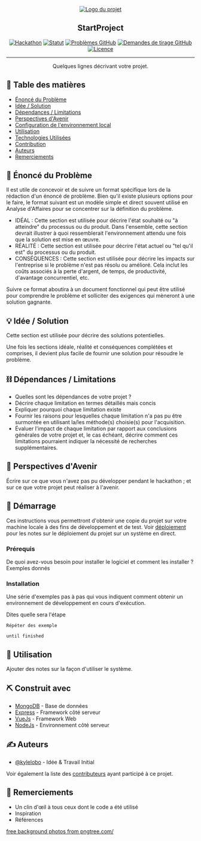 <p align="center">
  <a href="" rel="noopener">
    <img src="https://i.imgur.com/AZ2iWek.png" alt="Logo du projet" class="logo"></a>
</p>
<h2 align="center">StartProject</h2>

<div align="center">

[![Hackathon](https://img.shields.io/badge/hackathon-nom-orange.svg)](http://hackathon.url.com)
[![Statut](https://img.shields.io/badge/statut-actif-success.svg)]()
[![Problèmes GitHub](https://img.shields.io/github/issues/kylelobo/The-Documentation-Compendium.svg)](https://github.com/kylelobo/The-Documentation-Compendium/issues)
[![Demandes de tirage GitHub](https://img.shields.io/github/issues-pr/kylelobo/The-Documentation-Compendium.svg)](https://github.com/kylelobo/The-Documentation-Compendium/pulls)
[![Licence](https://img.shields.io/badge/licence-MIT-blue.svg)](LICENSE.md)

</div>

---

<p align="center"> Quelques lignes décrivant votre projet.
    <br> 
</p>

## 📝 Table des matières

- [Énoncé du Problème](#enonce_du_probleme)
- [Idée / Solution](#idee)
- [Dépendances / Limitations](#limites)
- [Perspectives d'Avenir](#perspectives_avenir)
- [Configuration de l'environnement local](#demarrage)
- [Utilisation](#utilisation)
- [Technologies Utilisées](#stack_technologique)
- [Contribution](../CONTRIBUTING.md)
- [Auteurs](#auteurs)
- [Remerciements](#remerciements)

## 🧐 Énoncé du Problème <a name = "enonce_du_probleme"></a>

Il est utile de concevoir et de suivre un format spécifique lors de la rédaction d'un énoncé de problème. Bien qu'il existe plusieurs options pour le faire, le format suivant est un modèle simple et direct souvent utilisé en Analyse d'Affaires pour se concentrer sur la définition du problème.

- IDÉAL : Cette section est utilisée pour décrire l'état souhaité ou "à atteindre" du processus ou du produit. Dans l'ensemble, cette section devrait illustrer à quoi ressemblerait l'environnement attendu une fois que la solution est mise en œuvre.
- RÉALITÉ : Cette section est utilisée pour décrire l'état actuel ou "tel qu'il est" du processus ou du produit.
- CONSÉQUENCES : Cette section est utilisée pour décrire les impacts sur l'entreprise si le problème n'est pas résolu ou amélioré. Cela inclut les coûts associés à la perte d'argent, de temps, de productivité, d'avantage concurrentiel, etc.

Suivre ce format aboutira à un document fonctionnel qui peut être utilisé pour comprendre le problème et solliciter des exigences qui mèneront à une solution gagnante.

## 💡 Idée / Solution <a name = "idee"></a>

Cette section est utilisée pour décrire des solutions potentielles.

Une fois les sections idéale, réalité et conséquences
complétées et comprises, il devient plus facile de fournir une solution pour résoudre le problème.

## ⛓️ Dépendances / Limitations <a name = "limites"></a>

- Quelles sont les dépendances de votre projet ?
- Décrire chaque limitation en termes détaillés mais concis
- Expliquer pourquoi chaque limitation existe
- Fournir les raisons pour lesquelles chaque limitation n'a pas pu être surmontée en utilisant la/les méthode(s) choisie(s) pour l'acquisition.
- Évaluer l'impact de chaque limitation par rapport aux conclusions générales de votre projet et, le cas échéant, décrire comment ces limitations pourraient indiquer la nécessité de recherches supplémentaires.

## 🚀 Perspectives d'Avenir <a name = "perspectives_avenir"></a>

Écrire sur ce que vous n'avez pas pu développer pendant le hackathon ; et sur ce que votre projet peut réaliser à l'avenir.

## 🏁 Démarrage <a name = "demarrage"></a>

Ces instructions vous permettront d'obtenir une copie du projet sur votre machine locale à des fins de développement et de test. Voir [déploiement](#deployment) pour les notes sur le déploiement du projet sur un système en direct.

### Prérequis

De quoi avez-vous besoin pour installer le logiciel et comment les installer ?
Exemples donnés

### Installation

Une série d'exemples pas à pas qui vous indiquent comment obtenir un environnement de développement en cours d'exécution.

Dites quelle sera l'étape


```
Répéter des exemple
```


```
until finished
```


## 🎈 Utilisation <a name="utilisation"></a>

Ajouter des notes sur la façon d'utiliser le système.

## ⛏️ Construit avec <a name = "stack_technologique"></a>

- [MongoDB](https://www.mongodb.com/) - Base de données
- [Express](https://expressjs.com/) - Framework côté serveur
- [VueJs](https://vuejs.org/) - Framework Web
- [NodeJs](https://nodejs.org/en/) - Environnement côté serveur

## ✍️ Auteurs <a name = "auteurs"></a>

- [@kylelobo](https://github.com/kylelobo) - Idée & Travail Initial

Voir également la liste des [contributeurs](https://github.com/kylelobo/The-Documentation-Compendium/contributors)
ayant participé à ce projet.

## 🎉 Remerciements <a name = "remerciements"></a>

- Un clin d'œil à tous ceux dont le code a été utilisé
- Inspiration
- Références











 <a href='https://pngtree.com/freebackground/dark-vector-abstract-background_1159556.html'>free background photos from pngtree.com/</a>